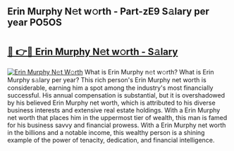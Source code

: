 ## Erin Murphy N𝚎t w𝚘rth - Part-zE9 S𝚊lary per year PO5OS

# <h2><a href="http://gc48hx.nevu.top/?p=Erin+Murphy">🔗 👉🔴 Erin Murphy N𝚎t w𝚘rth - S𝚊lary</a></h2>

[![Erin Murphy N𝚎t W𝚘rth](https://i.imgur.com/Oavwk0R.jpeg)](http://gc48hx.nevu.top/?p=Erin+Murphy)
What is Erin Murphy n𝚎t w𝚘rth? What is Erin Murphy s𝚊lary per year?
This rich person's Erin Murphy net worth is considerable, earning him a spot among the industry's most financially successful. His annual compensation is substantial, but it is overshadowed by his believed Erin Murphy net worth, which is attributed to his diverse business interests and extensive real estate holdings. With a Erin Murphy net worth that places him in the uppermost tier of wealth, this man is famed for his business savvy and financial prowess. With a Erin Murphy net worth in the billions and a notable income, this wealthy person is a shining example of the power of tenacity, dedication, and financial intelligence.
